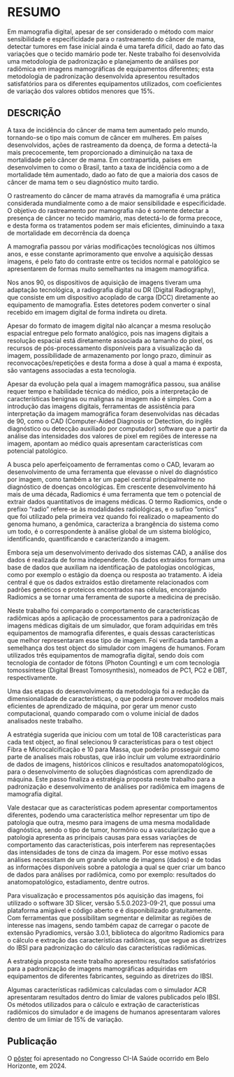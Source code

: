 # RESUMO

Em mamografia digital, apesar de ser considerado o método com maior sensibilidade e especificidade para o rastreamento do câncer de mama, detectar tumores em fase inicial ainda é uma tarefa difícil, dado ao fato das variações que o tecido mamário pode ter. Neste trabalho foi desenvolvida uma metodologia de padronização e planejamento de análises por radiômica em imagens mamográficas de equipamentos diferentes; esta metodologia de padronização desenvolvida apresentou resultados satisfatórios para os diferentes equipamentos utilizados, com coeficientes de variação dos valores obtidos menores que 15%.

## DESCRIÇÃO

A taxa de incidência do câncer de mama tem aumentado pelo mundo, tornando-se o tipo mais comum de câncer em mulheres. Em países desenvolvidos, ações de rastreamento da doença, de forma a detectá-la mais precocemente, tem proporcionado a diminuição na taxa de mortalidade pelo câncer de mama. Em contrapartida, países em desenvolvimen to como o Brasil, tanto a taxa de incidência como a de mortalidade têm aumentado, dado ao fato de que a maioria dos casos de câncer de mama tem o seu diagnóstico muito tardio.

O rastreamento do câncer de mama através da mamografia é uma prática considerada mundialmente como a de maior sensibilidade e especificidade. O objetivo do rastreamento por mamografia não é somente detectar a presença de câncer no tecido mamário, mas detectá-lo de forma precoce, e desta forma os tratamentos podem ser mais eficientes, diminuindo a taxa de mortalidade em decorrência da doença

A mamografia passou por várias modificações tecnológicas nos últimos anos, e esse constante aprimoramento que envolve a aquisição dessas imagens, é pelo fato do contraste entre os tecidos normal e patológico se apresentarem de formas muito semelhantes na imagem mamográfica.

Nos anos 90, os dispositivos de aquisição de imagens tiveram uma adaptação tecnológica, a radiografia digital ou DR (Digital Radiography), que consiste em um dispositivo acoplado de carga (DCC) diretamente ao equipamento de mamografia. Estes detetores podem converter o sinal recebido em imagem digital de forma indireta ou direta. 

Apesar do formato de imagem digital não alcançar a mesma resolução espacial entregue pelo formato analógico, pois nas imagens digitais a resolução espacial está diretamente associada ao tamanho do pixel, os recursos de pós-processamento disponíveis para a visualização da imagem, possibilidade de armazenamento por longo prazo, diminuir as reconvocações/repetições e desta forma a dose à qual a mama é exposta, são vantagens associadas a esta tecnologia.

Apesar da evolução pela qual a imagem mamográfica passou, sua análise requer tempo e habilidade técnica do médico, pois a interpretação de características benignas ou malignas na imagem não é simples. Com a introdução das imagens digitais, ferramentas de assistência para interpretação da imagem mamográfica foram desenvolvidas nas décadas de 90, como o CAD (Computer-Aided Diagnosis or Detection, do inglês diagnóstico ou detecção auxiliado por computador) software que a partir da análise das intensidades dos valores de pixel em regiões de interesse na imagem, apontam ao médico quais apresentam características com potencial patológico.

A busca pelo aperfeiçoamento de ferramentas como o CAD, levaram ao desenvolvimento de uma ferramenta que elevasse o nível do diagnóstico por imagem, como também a ter um papel central principalmente no diagnóstico de doenças oncológicas. Em crescente desenvolvimento há mais de uma década, Radiomics é uma ferramenta que tem o potencial de extrair dados quantitativos de imagens médicas. O termo Radiomics, onde o prefixo “radio” refere-se às modalidades radiológicas, e o sufixo “omics” que foi utilizado pela primeira vez quando foi realizado o mapeamento do genoma humano, a genômica, caracteriza a brangência do sistema como um todo, é o correspondente à análise global de um sistema biológico, identificando, quantificando e caracterizando a imagem.

Embora seja um desenvolvimento derivado dos sistemas CAD, a análise dos dados é realizada de forma independente. Os dados extraídos formam uma base de dados que auxiliam na identificação de patologias oncológicas, como por exemplo o estágio da doença ou resposta ao tratamento. A ideia central é que os dados extraídos estão diretamente relacionados com padrões genéticos e proteicos encontrados nas células, encorajando Radiomics a se tornar uma ferramenta de suporte a medicina de precisão.

Neste trabalho foi comparado o comportamento de características radiômicas após a aplicação de processamentos para a padronização de imagens médicas digitais de um simulador, que foram adquiridas em três equipamentos de mamografia diferentes, e quais dessas características que melhor representaram esse tipo de imagem. Foi verificada também a semelhança dos test object do simulador com imagens de humanos. Foram utilizados três equipamentos de mamografia digital, sendo dois com tecnologia de contador de fótons (Photon Counting) e um com tecnologia tomossíntese (Digital Breast Tomosynthesis), nomeados de PC1, PC2 e DBT, respectivamente.

Uma das etapas do desenvolvimento da metodologia foi a redução da dimensionalidade de características, o que poderá promover modelos mais eficientes de aprendizado de máquina, por gerar um menor custo computacional, quando comparado com o volume inicial de dados analisados neste trabalho. 

A estratégia sugerida que iniciou com um total de 108 características para cada test object, ao final selecionou 9 características para o test object Fibra e Microcalcificação e 10 para Massa, que poderão prosseguir como parte de analises mais robustas, que irão incluir um volume extraordinário de dados de imagens, históricos clínicos e resultados anatomopatológicos, para o desenvolvimento de soluções diagnósticas com aprendizado de máquina. Este passo finaliza a estratégia proposta neste trabalho para a padronização e desenvolvimento de análises por radiômica em imagens de mamografia digital.

Vale destacar que as características podem apresentar comportamentos diferentes, podendo uma característica melhor representar um tipo de patologia que outra, mesmo para imagens de uma mesma modalidade diagnóstica, sendo o tipo de tumor, hormônio ou a vascularização que a patologia apresenta as principais causas para essas variações de comportamento das características, pois interferem nas representações das intensidades de tons de cinza da imagem. Por esse motivo essas análises necessitam de um grande volume de imagens (dados) e de todas as informações disponíveis sobre a patologia a qual se quer criar um banco de dados  para análises por radiômica, como por exemplo: resultados do anatomopatológico, estadiamento, dentre outros.

Para visualização e processamentos pós aquisição das imagens, foi utilizado o software 3D Slicer, versão 5.5.0.2023-09-21, que possui uma plataforma amigável e código aberto e é disponibilizado gratuitamente. Com ferramentas que possibilitam segmentar e delimitar as regiões de interesse nas imagens, sendo também capaz de carregar o pacote de extensão Pyradiomics, versão 3.0.1, biblioteca do algoritmo Radiomics para o cálculo e extração das características radiômicas, que segue as diretrizes do IBSI para padronização do cálculo das características radiômicas.

A estratégia proposta neste trabalho apresentou resultados satisfatórios para a padronização de imagens mamográficas adquiridas em equipamentos de diferentes fabricantes, seguindo as diretrizes do IBSI.

Algumas características radiômicas calculadas com o simulador ACR apresentaram resultados dentro do limiar de valores publicados pelo IBSI. Os métodos utilizados para o cálculo e extração de características radiômicos do simulador e de imagens de humanos apresentaram valores dentro de um limiar de 15% de variação.

## Publicação
O [pôster](https://github.com/ipencnensp/radiomicsmamo/blob/23daf40009ff5e0fdb042b73b7c8605c76ec9bea/Poster_Estrat%C3%A9gia%20para%20Padroniza%C3%A7%C3%A3o%20de%20Dados%20em%20Imagens%20Mamogr%C3%A1ficas%20para%20An%C3%A1lises%20por%20Radi%C3%B4mica%20UFMG_CIIA_2024.pdf) foi apresentado no Congresso CI-IA Saúde ocorrido em Belo Horizonte, em 2024.
